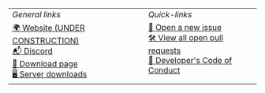 <table align="center">
  <tr>
    <td><i>General links</i></td>
    <td><i>Quick-links</i></td>
  </tr>
  <tr>
    <td valign="top">
      <a href="https://nuclear-tech-new-horizons.github.io">🌍 Website (UNDER CONSTRUCTION)</a><br>
      <a href="https://discord.gg/wtNVzeE5QB">📬 Discord</a><br>
      <a href="https://github.com/Nuclear-Tech-New-Horizons/NTNH/releases">🔧 Download page</a><br>
      <a href="https://github.com/Nuclear-Tech-New-Horizons/NTNH/tree/server/forge">🖥️ Server downloads</a><br>
    </td>
    <td valign="top">
      <a href="https://github.com/Nuclear-Tech-New-Horizons/NTNH/issues/new/choose">🐞 Open a new issue</a><br>
      <a href="https://github.com/pulls?q=is%3Aopen+is%3Apr+org%3ANuclear-Tech-New-Horizons+archived%3Afalse+draft%3Afalse">🛠️ View all open pull requests</a><br>
      <a href="https://github.com/GTNewHorizons/GTNH-Dev-Doc/blob/master/developer's%20code%20of%20conduct.md">📜 Developer's Code of Conduct</a><br>
    </td>
  </tr>
</table>
